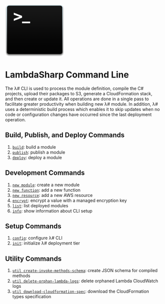 ![λ#](../images/CLI.png)

# LambdaSharp Command Line

The λ# CLI is used to process the module definition, compile the C# projects, upload their packages to S3, generate a CloudFormation stack, and then create or update it. All operations are done in a single pass to facilitate greater productivity when building new λ# module. In addition, λ# uses a deterministic build process which enables it to skip updates when no code or configuration changes have occurred since the last deployment operation.

## Build, Publish, and Deploy Commands
1. [`build`](Tool-Build.md): build a module
1. [`publish`](Tool-Publish.md): publish a module
1. [`deploy`](Tool-Deploy.md): deploy a module

## Development Commands
1. [`new module`](Tool-NewModule.md): create a new module
1. [`new function`](Tool-NewFunction.md): add a new function
1. [`new resource`](Tool-NewResource.md): add a new AWS resource
1. [`encrypt`](Tool-Encrypt.md): encrypt a value with a managed encryption key
1. [`list`](Tool-List.md): list deployed modules
1. [`info`](Tool-Info.md): show information about CLI setup

## Setup Commands
1. [`config`](Tool-Config.md): configure λ# CLI
1. [`init`](Tool-Init.md): initialize λ# deployment tier

## Utility Commands
1. [`util create-invoke-methods-schema`](Tool-UtilCreateInvokeMethodsSchema.md): create JSON schema for compiled methods
1. [`util delete-orphan-lambda-logs`](Tool-UtilDeleteOrphanLambdaLogs.md): delete orphaned Lambda CloudWatch logs
1. [`util download-cloudformation-spec`](Tool-UtilDownloadCloudFormationSpec.md): download the CloudFormation types specification
